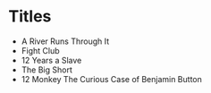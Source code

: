 # Titles

- A River Runs Through It
- Fight Club
- 12 Years a Slave
- The Big Short
- 12 Monkey
  The Curious Case of Benjamin Button
